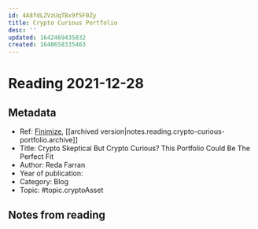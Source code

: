 ```yaml
---
id: 4A8fdLZVzUqTBx9f5F0Zy
title: Crypto Curious Portfolio
desc: ''
updated: 1642469435832
created: 1640658335463
---
```

# Reading 2021-12-28

## Metadata

- Ref: [Finimize](https://subscriptions.finimize.com/content/Q29udGVudFBpZWNlOjM4Nzk=/crypto-skeptical-crypto-curious-portfolio-could-be-perfect-fit), [[archived version|notes.reading.crypto-curious-portfolio.archive]]
- Title: Crypto Skeptical But Crypto Curious? This Portfolio Could Be The Perfect Fit
- Author: Reda Farran
- Year of publication: 
- Category: Blog
- Topic: #topic.cryptoAsset

## Notes from reading
